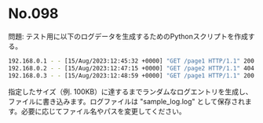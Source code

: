 # No.098

問題: テスト用に以下のログデータを生成するためのPythonスクリプトを作成する。

```bash
192.168.0.1 - - [15/Aug/2023:12:45:32 +0000] "GET /page1 HTTP/1.1" 200 1234
192.168.0.2 - - [15/Aug/2023:12:47:15 +0000] "GET /page2 HTTP/1.1" 404 5678
192.168.0.3 - - [15/Aug/2023:12:48:59 +0000] "GET /page1 HTTP/1.1" 200 9876
```

指定したサイズ（例. 100KB）に達するまでランダムなログエントリを生成し、ファイルに書き込みます。ログファイルは "sample_log.log" として保存されます。必要に応じてファイル名やパスを変更してください。

